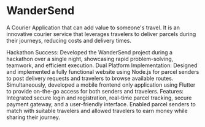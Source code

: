 # WanderSend
A Courier Application that can add value to someone's travel. It is an innovative courier service that leverages travelers to deliver parcels during their journeys, reducing costs and delivery times.

Hackathon Success: Developed the WanderSend project during a hackathon over a single night, showcasing rapid problem-solving, teamwork, and efficient execution.
Dual Platform Implementation: Designed and implemented a fully functional website using Node.js for parcel senders to post delivery requests and travelers to browse available routes. Simultaneously, developed a mobile frontend only application using Flutter to provide on-the-go access for both senders and travelers.
Features: Integrated secure login and registration, real-time parcel tracking, secure payment gateway, and a user-friendly interface. Enabled parcel senders to match with suitable travelers and allowed travelers to earn money while sharing their journey.
